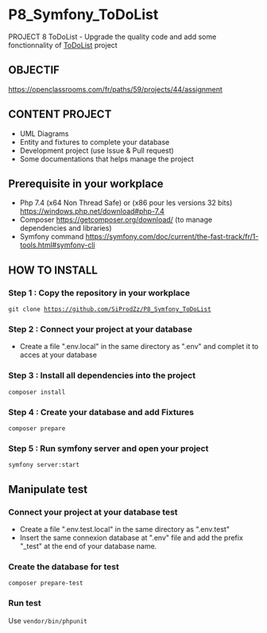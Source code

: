 # P8_Symfony_ToDoList
PROJECT 8 ToDoList - Upgrade the quality code and add some fonctionnality of [ToDoList](https://github.com/saro0h/projet8-TodoList) project


## OBJECTIF 
<https://openclassrooms.com/fr/paths/59/projects/44/assignment>

## CONTENT PROJECT
-   UML Diagrams
-   Entity and fixtures to complete your database
-   Development project (use Issue & Pull request)
-   Some documentations that helps manage the project

## Prerequisite in your workplace
-   Php 7.4  (x64 Non Thread Safe) or (x86 pour les versions 32 bits) <https://windows.php.net/download#php-7.4>
-   Composer  <https://getcomposer.org/download/> (to manage dependencies and libraries)
-   Symfony command <https://symfony.com/doc/current/the-fast-track/fr/1-tools.html#symfony-cli>

## HOW TO INSTALL

### Step 1 : Copy the repository in your workplace
<code>git clone https://github.com/SiProdZz/P8_Symfony_ToDoList</code>

### Step 2 : Connect your project at your database
-   Create a file ".env.local" in the same directory as ".env" and complet it to acces at your database

### Step 3 : Install all dependencies into the project
<code>composer install</code>

### Step 4 : Create your database and add Fixtures
<code>composer prepare</code>

### Step 5 : Run symfony server and open your project
<code>symfony server:start</code>

## Manipulate test

### Connect your project at your database test
- Create a file ".env.test.local" in the same directory as ".env.test"
- Insert the same connexion database at ".env" file and add the prefix "_test" at the end of your database name.

### Create the database for test
<code>composer prepare-test</code>

### Run test
Use <code>vendor/bin/phpunit</code>